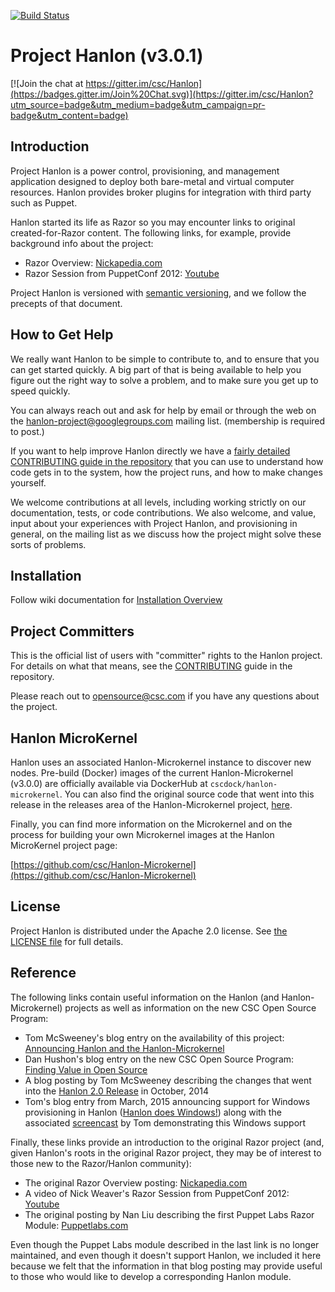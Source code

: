 [![Build Status](https://travis-ci.org/csc/Hanlon.svg?branch=master)](https://travis-ci.org/csc/Hanlon)

# Project Hanlon (v3.0.1)

[![Join the chat at https://gitter.im/csc/Hanlon](https://badges.gitter.im/Join%20Chat.svg)](https://gitter.im/csc/Hanlon?utm_source=badge&utm_medium=badge&utm_campaign=pr-badge&utm_content=badge)

## Introduction

Project Hanlon is a power control, provisioning, and management application
designed to deploy both bare-metal and virtual computer resources. Hanlon
provides broker plugins for integration with third party such as Puppet.

Hanlon started its life as Razor so you may encounter links to original
created-for-Razor content.  The following links, for example, provide
background info about the project:

* Razor Overview: [Nickapedia.com](http://nickapedia.com/2012/05/21/lex-parsimoniae-cloud-provisioning-with-a-razor)
* Razor Session from PuppetConf 2012: [Youtube](http://www.youtube.com/watch?v=cR1bOg0IU5U)

Project Hanlon is versioned with [semantic versioning][semver], and we follow
the precepts of that document.

## How to Get Help

We really want Hanlon to be simple to contribute to, and to ensure that you can
get started quickly.  A big part of that is being available to help you figure
out the right way to solve a problem, and to make sure you get up to
speed quickly.

You can always reach out and ask for help by email or through the web on the [hanlon-project@googlegroups.com][hanlon-project]
  mailing list.  (membership is required to post.)  

If you want to help improve Hanlon directly we have a
[fairly detailed CONTRIBUTING guide in the repository][contrib] that you can
use to understand how code gets in to the system, how the project runs, and
how to make changes yourself.

We welcome contributions at all levels, including working strictly on our
documentation, tests, or code contributions.  We also welcome, and value,
input about your experiences with Project Hanlon, and provisioning in general,
on the mailing list as we discuss how the project might solve these sorts of
problems.


## Installation  

Follow wiki documentation for [Installation Overview](https://github.com/csc/Hanlon/wiki/Installation-%28Overview%29)


## Project Committers

This is the official list of users with "committer" rights to the
Hanlon project.  For details on what that means, see the [CONTRIBUTING][contrib]
guide in the repository.

Please reach out to <opensource@csc.com> if you have any questions about the project.

## Hanlon MicroKernel

Hanlon uses an associated Hanlon-Microkernel instance to discover new nodes.
Pre-build (Docker) images of the current Hanlon-Microkernel (v3.0.0) are officially
available via DockerHub at `cscdock/hanlon-microkernel`. You can also find the
original source code that went into this release in the releases area of the
Hanlon-Microkernel project, [here](https://github.com/csc/Hanlon-Microkernel/releases/tag/v3.0.0).

Finally, you can find more information on the Microkernel and on the process
for building your own Microkernel images at the Hanlon MicroKernel project page:

[https://github.com/csc/Hanlon-Microkernel](https://github.com/csc/Hanlon-Microkernel)

## License

Project Hanlon is distributed under the Apache 2.0 license.
See [the LICENSE file][license] for full details.

## Reference

The following links contain useful information on the Hanlon (and Hanlon-Microkernel) projects
as well as information on the new CSC Open Source Program:

* Tom McSweeney's blog entry on the availability of this project:
[Announcing Hanlon and the Hanlon-Microkernel](http://osclouds.wordpress.com/?p=2)
* Dan Hushon's blog entry on the new CSC Open Source Program:
[Finding Value in Open Source](http://www.vdatacloud.com/blogs/2014/05/22/finding-value-in-opensource/)
* A blog posting by Tom McSweeney describing the changes that went into the
[Hanlon 2.0 Release](https://osclouds.wordpress.com/2014/10/31/announcing-the-release-of-hanlon-v2-0/)
in October, 2014
* Tom's blog entry from March, 2015 announcing support for Windows provisioning in Hanlon
([Hanlon does Windows!](https://osclouds.wordpress.com/2015/03/05/hanlon-does-windows)) along with the
associated [screencast](http://bit.ly/1B7VfGM) by Tom demonstrating this Windows support

Finally, these links provide an introduction to the original Razor project
(and, given Hanlon's roots in the original Razor project, they may be of
interest to those new to the Razor/Hanlon community):

* The original Razor Overview posting: [Nickapedia.com](http://nickapedia.com/2012/05/21/lex-parsimoniae-cloud-provisioning-with-a-razor)
* A video of Nick Weaver's Razor Session from PuppetConf 2012: [Youtube](http://www.youtube.com/watch?v=cR1bOg0IU5U)
* The original posting by Nan Liu describing the first Puppet Labs Razor Module:
[Puppetlabs.com](http://puppetlabs.com/blog/introducing-razor-a-next-generation-provisioning-solution/)

Even though the Puppet Labs module described in the last link is no longer maintained, and
even though it doesn't support Hanlon, we included it here because we felt that the information
in that blog posting may provide useful to those who would like to develop a corresponding
Hanlon module.


[hanlon-project]: https://groups.google.com/d/forum/hanlon-project
[contrib]:      CONTRIBUTING.md
[license]:      LICENSE
[semver]:       http://semver.org/
